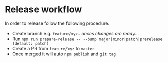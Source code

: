 # Release workflow
In order to release follow the following procedure.

 - Create branch e.g. `feature/xyz`.. *onces changes are ready...*
 - Run `npm run prepare-release -- --bump major|minor|patch|prerelease (default: patch)`
 - Create a PR from `feature/xyz` to `master`
 - Once merged it will auto `npm publish` and `git tag`